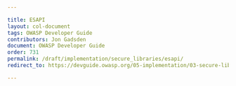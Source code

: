 ```yaml
---

title: ESAPI
layout: col-document
tags: OWASP Developer Guide
contributors: Jon Gadsden
document: OWASP Developer Guide
order: 731
permalink: /draft/implementation/secure_libraries/esapi/
redirect_to: https://devguide.owasp.org/05-implementation/03-secure-libraries/01-esapi/

---
```

